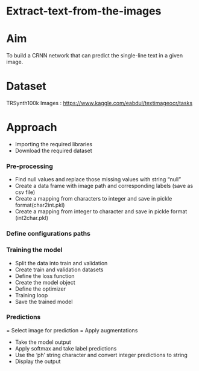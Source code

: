 # Extract-text-from-the-images
# Aim
To build a CRNN network that can predict the single-line text in a given image.

# Dataset
TRSynth100k Images : https://www.kaggle.com/eabdul/textimageocr/tasks

# Approach

- Importing the required libraries
- Download the required dataset
### Pre-processing
- Find null values and replace those missing values with string “null”
- Create a data frame with image path and corresponding labels (save as csv file)
- Create a mapping from characters to integer and save in pickle format(char2int.pkl)
- Create a mapping from integer to character and save in pickle format (int2char.pkl)
### Define configurations paths
### Training the model
- Split the data into train and validation
- Create train and validation datasets
- Define the loss function
- Create the model object
- Define the optimizer
- Training loop
- Save the trained model
### Predictions
= Select image for prediction
= Apply augmentations
- Take the model output
- Apply softmax and take label predictions
- Use the ‘ph’ string character and convert integer predictions to string
- Display the output

